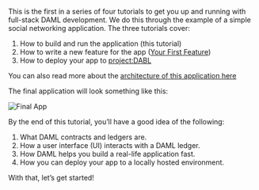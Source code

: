 This is the first in a series of four tutorials to get you up and running with full-stack DAML development. We do this through the example of a simple social networking application. The three tutorials cover:

1. How to build and run the application (this tutorial)
1. How to write a new feature for the app ([Your First Feature](https://daml.com/learn/getting-started/your-first-feature/))
1. How to deploy your app to [project:DABL](https://www.daml.com/learn/getting-started/deploy-to-dabl/)

You can also read more about the [architecture of this application here](https://docs.daml.com/getting-started/app-architecture.html)

The final application will look something like this:

![Final App](/daml/courses/getting-started/build-and-run/assets/gsg_better.gif)

By the end of this tutorial, you’ll have a good idea of the following:

1. What DAML contracts and ledgers are.
1. How a user interface (UI) interacts with a DAML ledger.
1. How DAML helps you build a real-life application fast.
1. How you can deploy your app to a locally hosted environment.

With that, let’s get started!

